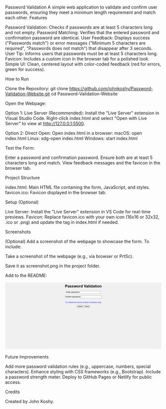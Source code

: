 Password Validation
A simple web application to validate and confirm user passwords, ensuring they meet a minimum length requirement and match each other.
Features

Password Validation: Checks if passwords are at least 5 characters long and not empty.
Password Matching: Verifies that the entered password and confirmation password are identical.
User Feedback: Displays success ("Passwords match") or error messages ("Minimum 5 characters are required", "Passwords does not match") that disappear after 3 seconds.
User Tip: Informs users that passwords must be at least 5 characters long.
Favicon: Includes a custom icon in the browser tab for a polished look.
Simple UI: Clean, centered layout with color-coded feedback (red for errors, green for success).

How to Run

Clone the Repository:
git clone https://github.com/johnkoshy/Password-Validation-Website.git
cd Password-Validation-Website


Open the Webpage:

Option 1: Live Server (Recommended):
Install the "Live Server" extension in Visual Studio Code.
Right-click index.html and select "Open with Live Server" to view at http://127.0.0.1:5500.


Option 2: Direct Open:
Open index.html in a browser:
macOS: open index.html
Linux: xdg-open index.html
Windows: start index.html






Test the Form:



Enter a password and confirmation password.
Ensure both are at least 5 characters long and match.
View feedback messages and the favicon in the browser tab.

Project Structure

index.html: Main HTML file containing the form, JavaScript, and styles.
favicon.ico: Favicon displayed in the browser tab.

Setup (Optional)

Live Server: Install the "Live Server" extension in VS Code for real-time previews.
Favicon: Replace favicon.ico with your own icon (16x16 or 32x32, .ico or .png) and update the <link> tag in index.html if needed.

Screenshots

(Optional) Add a screenshot of the webpage to showcase the form. To include:





Take a screenshot of the webpage (e.g., via browser or PrtSc).



Save it as screenshot.png in the project folder.



Add to the README:

![Password Validation Screenshot](screenshot.png)

Future Improvements

Add more password validation rules (e.g., uppercase, numbers, special characters).
Enhance styling with CSS frameworks (e.g., Bootstrap).
Include a password strength meter.
Deploy to GitHub Pages or Netlify for public access.

Credits

Created by John Koshy.

